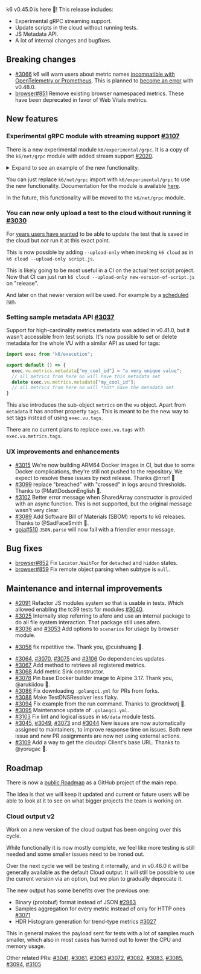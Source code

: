 k6 v0.45.0 is here 🎉! This release includes:

- Experimental gRPC streaming support.
- Update scripts in the cloud without running tests.
- JS Metadata API.
- A lot of internal changes and bugfixes.

## Breaking changes

* [#3066](https://github.com/grafana/k6/pull/3066) k6 will warn users about metric names [incompatible with OpenTelemetry or Prometheus](https://k6.io/docs/using-k6/metrics/#metric-name-restrictions). This is planned to [become an error](https://github.com/grafana/k6/issues/3065) with v0.48.0.
* [browser#851](https://github.com/grafana/xk6-browser/pull/851) Remove existing browser namespaced metrics. These have been deprecated in favor of Web Vitals metrics.

## New features

### Experimental gRPC module with streaming support [#3107](https://github.com/grafana/k6/pull/3107)

There is a new experimental module `k6/experimental/grpc`. It is a copy of the `k6/net/grpc` module with added stream support [#2020](https://github.com/grafana/k6/issues/2020). 


<details>
<summary> Expand to see an example of the new functionality.</summary>

This example shows server streaming:

```javascript
import { Client, Stream } from 'k6/experimental/grpc';
import { sleep } from 'k6';

const COORD_FACTOR = 1e7;
// to run this sample, you need to start the grpc server first.
// to start the grpc server, run the following command in k6 repository's root:
// go run -mod=mod examples/grpc_server/*.go
// (golang should be installed)
const GRPC_ADDR = __ENV.GRPC_ADDR || '127.0.0.1:10000';
const GRPC_PROTO_PATH = __ENV.GRPC_PROTO_PATH || '../../grpc_server/route_guide.proto';

let client = new Client();

client.load([], GRPC_PROTO_PATH);

export default () => {
  client.connect(GRPC_ADDR, { plaintext: true });

  const stream = new Stream(client, 'main.FeatureExplorer/ListFeatures', null);

  stream.on('data', function (feature) {
    console.log(
      'Found feature called "' +
        feature.name +
        '" at ' +
        feature.location.latitude / COORD_FACTOR +
        ', ' +
        feature.location.longitude / COORD_FACTOR
    );
  });

  stream.on('end', function () {
    // The server has finished sending
    client.close();
    console.log('All done');
  });

  stream.on('error', function (e) {
    // An error has occurred and the stream has been closed.
    console.log('Error: ' + JSON.stringify(e));
  });

  // send a message to the server
  stream.write({
    lo: {
      latitude: 400000000,
      longitude: -750000000,
    },
    hi: {
      latitude: 420000000,
      longitude: -730000000,
    },
  });

  sleep(0.5);
};
```
</details>

You can just replace `k6/net/grpc` import with `k6/experimental/grpc` to use the new functionality. Documentation for the module is available [here](https://k6.io/docs/javascript-api/k6-experimental/grpc/).

In the future, this functionality will be moved to the `k6/net/grpc` module.

### You can now only upload a test to the cloud without running it [#3030](https://github.com/grafana/k6/pull/3030)

For [years users have wanted](https://github.com/grafana/k6-cloud-feature-requests/issues/22) to be able to update the test that is saved in the cloud but *not* run it at this exact point.

This is now possible by adding `--upload-only` when invoking `k6 cloud` as in `k6 cloud --upload-only script.js`.

This is likely going to be most useful in a CI on the actual test script project. Now that CI can just run `k6 cloud --upload-only new-version-of-script.js` on "release".

And later on that newer version will be used. For example by a [scheduled run](https://k6.io/docs/cloud/manage/scheduled-tests/). 

### Setting sample metadata API [#3037](https://github.com/grafana/k6/pull/3037)

Support for high-cardinality metrics metadata was added in v0.41.0, but it wasn't accessible from test scripts. It's now possible to set or delete metadata for the whole VU with a similar API as used for tags:
```javascript
import exec from "k6/execution";

export default () => {
  exec.vu.metrics.metadata["my_cool_id"] = "a very unique value";
  // all metrics from here on will have this metadata set
  delete exec.vu.metrics.metadata["my_cool_id"];
  // all metrics from here on will *not* have the metadata set
}
```

This also introduces the sub-object `metrics` on the `vu` object.
Apart from `metadata` it has another property `tags`. This is meant to be the new way to set tags instead of using `exec.vu.tags`. 

There are no current plans to replace `exec.vu.tags` with `exec.vu.metrics.tags`.

### UX improvements and enhancements

- [#3015](https://github.com/grafana/k6/pull/3015) We're now building ARM64 Docker images in CI, but due to some Docker complications, they're still not pushed to the repository. We expect to resolve these issues by next release. Thanks @nrxr! 🙇
- [#3099](https://github.com/grafana/k6/pull/3099) replace "breached" with "crossed" in logs around thresholds. Thanks to @MattDodsonEnglish 🙇.
- [#3102](https://github.com/grafana/k6/pull/3102) Better error message when SharedArray constructor is provided with an async function. This is not supported, but the original message wasn't very clear.
- [#3089](https://github.com/grafana/k6/pull/3089) Add Software Bill of Materials (SBOM) reports to k6 releases. Thanks to @SadFaceSmith 🙇.
- [goja#510](https://github.com/dop251/goja/pull/510) `JSON.parse` will now fail with a friendler error message.

## Bug fixes

* [browser#852](https://github.com/grafana/xk6-browser/pull/852) Fix `Locator.WaitFor` for `detached` and `hidden` states.
* [browser#859](https://github.com/grafana/xk6-browser/pull/859) Fix remote object parsing when subtype is `null`.

## Maintenance and internal improvements

- [#2091](https://github.com/grafana/k6/pull/2991) Refactor JS modules system so that is usable in tests. Which allowed enabling the tc39 tests for modules [#3040](https://github.com/grafana/k6/pull/3040).
- [#3025](https://github.com/grafana/k6/pull/3025) Internally stop referring to afero and use an internal package to do all file system interaction. That package still uses afero.
- [#3036](https://github.com/grafana/k6/pull/3036) and [#3053](https://github.com/grafana/k6/pull/3053) Add options to `scenarios` for usage by browser module. 
* [#3058](https://github.com/grafana/k6/pull/3058) fix repetitive `the`. Thank you, @cuishuang 🙇.
- [#3064](https://github.com/grafana/k6/pull/3064), [#3070](https://github.com/grafana/k6/pull/3070),  [#3075](https://github.com/grafana/k6/pull/3075) and [#3106](https://github.com/grafana/k6/pull/3106) Go dependencies updates. 
- [#3067](https://github.com/grafana/k6/pull/3067) Add method to retrieve all registered metrics.
- [#3068](https://github.com/grafana/k6/pull/3068) Add metric Sink constructor.
- [#3078](https://github.com/grafana/k6/pull/3078) Pin base Docker builder image to Alpine 3.17. Thank you, @arukiidou 🙇.
- [#3086](https://github.com/grafana/k6/pull/3086) Fix downloading `.golangci.yml` for PRs from forks. 
- [#3088](https://github.com/grafana/k6/pull/3088) Make TestDNSResolver less flaky. 
- [#3094](https://github.com/grafana/k6/pull/3094) Fix example from the run command. Thanks to @rocktwotj 🙇.
- [#3095](https://github.com/grafana/k6/pull/3095) Maintenance update of `.golangci.yml`.
- [#3103](https://github.com/grafana/k6/pull/3103) Fix lint and logical issues in `k6/data` module tests.
- [#3045](https://github.com/grafana/k6/pull/3045), [#3049](https://github.com/grafana/k6/pull/3049), [#3073](https://github.com/grafana/k6/pull/3073) and [#3044](https://github.com/grafana/k6/pull/3044) New issues are now automatically assigned to maintainers, to improve response time on issues. Both new issue and new PR assignments are now not using external actions.
- [#3109](https://github.com/grafana/k6/pull/3109) Add a way to get the cloudapi Client's base URL. Thanks to @yorugac 🙇.

## Roadmap

There is now a [public Roadmap](https://github.com/orgs/grafana/projects/443/views/1) as a GitHub project of the main repo.

The idea is that we will keep it updated and current or future users will be able to look at it to see on what bigger projects the team is working on.

### Cloud output v2

Work on a new version of the cloud output has been ongoing over this cycle.

While functionally it is now mostly complete, we feel like more testing is still needed and some smaller issues need to be ironed out.

Over the next cycle we will be testing it internally, and in v0.46.0 it will be generally available as the default Cloud output. It will still be possible to use the current version via an option, but we plan to gradually deprecate it.

The new output has some benefits over the previous one:
- Binary (protobuf) format instead of JSON [#2963](https://github.com/grafana/k6/pull/2963)
- Samples aggregation for every metric instead of only for HTTP ones [#3071](https://github.com/grafana/k6/pull/3071)
- HDR Histogram generation for trend-type metrics [#3027](https://github.com/grafana/k6/pull/3027)

This in general makes the payload sent for tests with a lot of samples much smaller, which also in most cases has turned out to lower the CPU and memory usage.

 Other related PRs: [#3041](https://github.com/grafana/k6/pull/3041), [#3061](https://github.com/grafana/k6/pull/3061), [#3063](https://github.com/grafana/k6/pull/3063) [#3072](https://github.com/grafana/k6/pull/3072), [#3082](https://github.com/grafana/k6/pull/3082), [#3083](https://github.com/grafana/k6/pull/3083), [#3085](https://github.com/grafana/k6/pull/3085), [#3094](https://github.com/grafana/k6/pull/3098), [#3105](https://github.com/grafana/k6/pull/3105)
